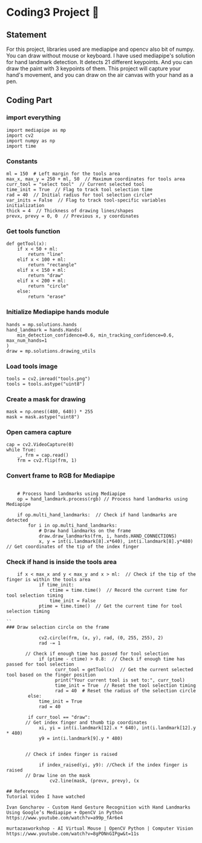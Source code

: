 # Coding3 Project :exploding_head:
## Statement
For this project, libraries used are mediapipe and opencv also bit of numpy. You can draw without mouse or keyboard.
I have used mediapipe's solution for hand landmark detection.
It detects 21 different keypoints. And you can draw the paint with 3 keypoints of them.
This project will capture your hand's movement, and you can draw on the air canvas with your hand as a pen.

## Coding Part
### import everything
```
import mediapipe as mp
import cv2
import numpy as np
import time
```

### Constants
```
ml = 150  # Left margin for the tools area
max_x, max_y = 250 + ml, 50  // Maximum coordinates for tools area
curr_tool = "select tool"  // Current selected tool
time_init = True  // Flag to track tool selection time
rad = 40  // Initial radius for tool selection circle*
var_inits = False  // Flag to track tool-specific variables initialization
thick = 4  // Thickness of drawing lines/shapes
prevx, prevy = 0, 0  // Previous x, y coordinates
```

### Get tools function
```
def getTool(x):
    if x < 50 + ml:
        return "line"
    elif x < 100 + ml:
        return "rectangle"
    elif x < 150 + ml:
        return "draw"
    elif x < 200 + ml:
        return "circle"
    else:
        return "erase"
```

### Initialize Mediapipe hands module
```
hands = mp.solutions.hands
hand_landmark = hands.Hands(
    min_detection_confidence=0.6, min_tracking_confidence=0.6, max_num_hands=1
)
draw = mp.solutions.drawing_utils
```

### Load tools image
```
tools = cv2.imread("tools.png")
tools = tools.astype("uint8")
```

### Create a mask for drawing
```
mask = np.ones((480, 640)) * 255
mask = mask.astype("uint8")
```

### Open camera capture
```
cap = cv2.VideoCapture(0)
while True:
    _, frm = cap.read()
    frm = cv2.flip(frm, 1)
```
### Convert frame to RGB for Mediapipe
```    rgb = cv2.cvtColor(frm, cv2.COLOR_BGR2RGB)

    # Process hand landmarks using Mediapipe
    op = hand_landmark.process(rgb) // Process hand landmarks using Mediapipe

    if op.multi_hand_landmarks:  // Check if hand landmarks are detected
        for i in op.multi_hand_landmarks:
            # Draw hand landmarks on the frame
            draw.draw_landmarks(frm, i, hands.HAND_CONNECTIONS)
            x, y = int(i.landmark[8].x*640), int(i.landmark[8].y*480)  // Get coordinates of the tip of the index finger
```
### Check if hand is inside the tools area
```
    if x < max_x and y < max_y and x > ml:  // Check if the tip of the finger is within the tools area
            if time_init:
                ctime = time.time()  // Record the current time for tool selection timing
                time_init = False
            ptime = time.time()  // Get the current time for tool selection timing

``
### Draw selection circle on the frame
```
                cv2.circle(frm, (x, y), rad, (0, 255, 255), 2)
                rad -= 1

           // Check if enough time has passed for tool selection
                if (ptime - ctime) > 0.8:  // Check if enough time has passed for tool selection
                      curr_tool = getTool(x)  // Get the current selected tool based on the finger position
                      print("Your current tool is set to:", curr_tool)
                      time_init = True  // Reset the tool selection timing
                      rad = 40  # Reset the radius of the selection circle
            else:
                time_init = True
                rad = 40

            if curr_tool == "draw":
           // Get index finger and thumb tip coordinates
                xi, yi = int(i.landmark[12].x * 640), int(i.landmark[12].y * 480)
                y9 = int(i.landmark[9].y * 480)


           // Check if index finger is raised

                if index_raised(yi, y9): //Check if the index finger is raised
           // Draw line on the mask
                    cv2.line(mask, (prevx, prevy), (x

```
## Reference
Tutorial Video I have watched

Ivan Goncharov - Custom Hand Gesture Recognition with Hand Landmarks Using Google’s Mediapipe + OpenCV in Python
https://www.youtube.com/watch?v=a99p_fAr6e4

murtazasworkshop - AI Virtual Mouse | OpenCV Python | Computer Vision
https://www.youtube.com/watch?v=8gPONnGIPgw&t=11s

